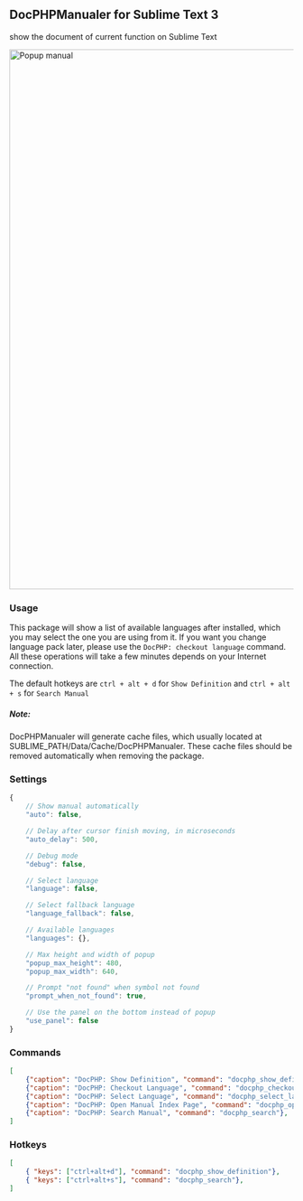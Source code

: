 ## DocPHPManualer for Sublime Text 3

show the document of current function on Sublime Text

<img src="https://raw.github.com/acabin/docphp/screenshots/screenshots/popup.png" alt="Popup manual" width="956">

### Usage

This package will show a list of available languages after installed, which you may select the one you are using from it. If you want you change language pack later, please use the `DocPHP: checkout language` command. All these operations will take a few minutes depends on your Internet connection.

The default hotkeys are `ctrl + alt + d` for `Show Definition` and `ctrl + alt + s` for `Search Manual`

##### Note:

DocPHPManualer will generate cache files, which usually located at SUBLIME_PATH/Data/Cache/DocPHPManualer. These cache files should be removed automatically when removing the package.

### Settings

```javascript
{
	// Show manual automatically
	"auto": false,

	// Delay after cursor finish moving, in microseconds
	"auto_delay": 500,

	// Debug mode
	"debug": false,

	// Select language
	"language": false,

	// Select fallback language
	"language_fallback": false,

	// Available languages
	"languages": {},

	// Max height and width of popup
	"popup_max_height": 480,
	"popup_max_width": 640,

	// Prompt "not found" when symbol not found
	"prompt_when_not_found": true,

	// Use the panel on the bottom instead of popup
	"use_panel": false
}
```

### Commands

```json
[
    {"caption": "DocPHP: Show Definition", "command": "docphp_show_definition"},
    {"caption": "DocPHP: Checkout Language", "command": "docphp_checkout_language"},
    {"caption": "DocPHP: Select Language", "command": "docphp_select_language"},
    {"caption": "DocPHP: Open Manual Index Page", "command": "docphp_open_manual_index"},
    {"caption": "DocPHP: Search Manual", "command": "docphp_search"},
]
```

### Hotkeys

```json
[
	{ "keys": ["ctrl+alt+d"], "command": "docphp_show_definition"},
	{ "keys": ["ctrl+alt+s"], "command": "docphp_search"},
]
```
